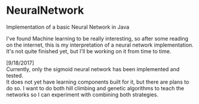 # NeuralNetwork
Implementation of a basic Neural Network in Java

I've found Machine learning to be really interesting, so after some reading on the internet, this is my interpretation of a neural network implementation.
It's not quite finished yet, but I'll be working on it from time to time.


[9/18/2017]
<br>
Currently, only the sigmoid neural network has been implemented and tested.  
It does not yet have learning components built for it, but there are plans to do so.
I want to do both hill climbing and genetic algorithms to teach the networks so I can experiment with combining both strategies.
